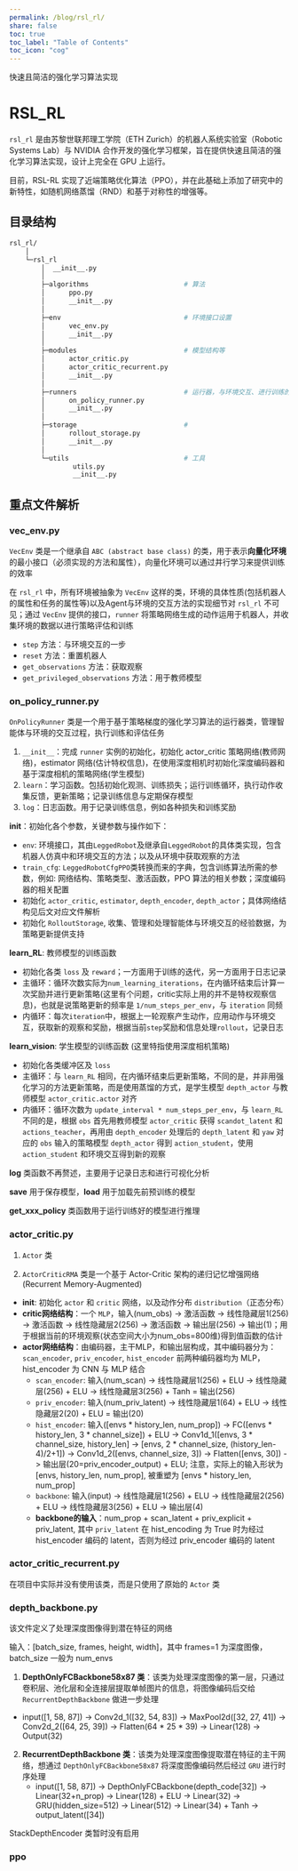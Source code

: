 ```yaml
---
permalink: /blog/rsl_rl/
share: false
toc: true
toc_label: "Table of Contents"
toc_icon: "cog"
---
```


快速且简洁的强化学习算法实现

# RSL_RL

`rsl_rl` 是由苏黎世联邦理工学院（ETH Zurich）的机器人系统实验室（Robotic Systems Lab）与 NVIDIA 合作开发的强化学习框架，旨在提供快速且简洁的强化学习算法实现，设计上完全在 GPU 上运行。

目前，RSL-RL 实现了近端策略优化算法（PPO），并在此基础上添加了研究中的新特性，如随机网络蒸馏（RND）和基于对称性的增强等。

## 目录结构

```bash
rsl_rl/
    │
    └─rsl_rl
        │  __init__.py
        │
        ├─algorithms                        # 算法
        │      ppo.py
        │      __init__.py
        │
        ├─env                               # 环境接口设置
        │      vec_env.py
        │      __init__.py
        │
        ├─modules                           # 模型结构等
        │      actor_critic.py
        │      actor_critic_recurrent.py
        │      __init__.py
        │
        ├─runners                           # 运行器，与环境交互、进行训练的核心
        │      on_policy_runner.py
        │      __init__.py
        │
        ├─storage                           # 
        │      rollout_storage.py
        │      __init__.py
        │
        └─utils                             # 工具
                utils.py
                __init__.py
```

## 重点文件解析

### vec_env.py 

`VecEnv` 类是一个继承自 `ABC (abstract base class)` 的类，用于表示**向量化环境**的最小接口（必须实现的方法和属性），向量化环境可以通过并行学习来提供训练的效率

在 `rsl_rl` 中，所有环境被抽象为 `VecEnv` 这样的类，环境的具体性质(包括机器人的属性和任务的属性等)以及Agent与环境的交互方法的实现细节对 `rsl_rl` 不可见；通过 `VecEnv` 提供的接口，`runner` 将策略网络生成的动作运用于机器人，并收集环境的数据以进行策略评估和训练

- `step` 方法：与环境交互的一步
- `reset` 方法：重置机器人
- `get_observations` 方法：获取观察
- `get_privileged_observations` 方法：用于教师模型

### on_policy_runner.py

`OnPolicyRunner` 类是一个用于基于策略梯度的强化学习算法的运行器类，管理智能体与环境的交互过程，执行训练和评估任务

1. `__init__`：完成 `runner` 实例的初始化，初始化 actor_critic 策略网络(教师网络)，estimator 网络(估计特权信息)，在使用深度相机时初始化深度编码器和基于深度相机的策略网络(学生模型)
2. `learn`：学习函数。包括初始化观测、训练损失；运行训练循环，执行动作收集反馈，更新策略；记录训练信息与定期保存模型
3. `log`：日志函数。用于记录训练信息，例如各种损失和训练奖励

**__init__**：初始化各个参数，关键参数与操作如下：
 - `env`: 环境接口，其由`LeggedRobot`及继承自`LeggedRobot`的具体类实现，包含机器人仿真中和环境交互的方法；以及从环境中获取观察的方法
 - `train_cfg`: `LeggedRobotCfgPPO`类转换而来的字典，包含训练算法所需的参数，例如: 网络结构、策略类型、激活函数，PPO 算法的相关参数；深度编码器的相关配置
 - 初始化 `actor_critic`, `estimator`, `depth_encoder`, `depth_actor`；具体网络结构见后文对应文件解析
 - 初始化 `RolloutStorage`, 收集、管理和处理智能体与环境交互的经验数据，为策略更新提供支持

**learn_RL**: 教师模型的训练函数
 - 初始化各类 `loss` 及 `reward`；一方面用于训练的迭代，另一方面用于日志记录
 - 主循环：循环次数实际为`num_learning_iterations`，在内循环结束后计算一次奖励并进行更新策略(这里有个问题，critic实际上用的并不是特权观察信息)，也就是说策略更新的频率是 `1/num_steps_per_env`，与 `iteration` 同频
 - 内循环：每次`iteration`中，根据上一轮观察产生动作，应用动作与环境交互，获取新的观察和奖励，根据当前`step`奖励和信息处理`rollout`，记录日志

**learn_vision**: 学生模型的训练函数 (这里特指使用深度相机策略)
 - 初始化各类缓冲区及 `loss`
 - 主循环：与 `learn_RL` 相同，在内循环结束后更新策略，不同的是，并非用强化学习的方法更新策略，而是使用蒸馏的方式，是学生模型 `depth_actor` 与教师模型 `actor_critic.actor` 对齐
 - 内循环：循环次数为 `update_interval * num_steps_per_env`，与 `learn_RL` 不同的是，根据 `obs` 首先用教师模型 `actor_critic` 获得 `scandot_latent` 和 `actions_teacher`，再用由 `depth_encoder` 处理后的 `depth_latent` 和 `yaw` 对应的 `obs` 输入的策略模型 `depth_actor` 得到 `action_student`，使用 `action_student` 和环境交互得到新的观察

**log** 类函数不再赘述，主要用于记录日志和进行可视化分析

**save** 用于保存模型，**load** 用于加载先前预训练的模型

**get_xxx_policy** 类函数用于运行训练好的模型进行推理

### actor_critic.py

1. `Actor` 类

2. `ActorCriticRMA` 类是一个基于 Actor-Critic 架构的递归记忆增强网络(Recurrent Memory-Augmented)
 - **__init__**: 初始化 `actor` 和 `critic` 网络，以及动作分布 `distribution`（正态分布）
 - **critic网络结构**：一个 `MLP`，输入(num_obs) -> 激活函数 -> 线性隐藏层1(256) -> 激活函数 -> 线性隐藏层2(256) -> 激活函数 -> 输出层(256) -> 输出(1)；用于根据当前的环境观察(状态空间大小为num_obs=800维)得到值函数的估计
 - **actor网络结构**：由编码器，主干MLP，和输出层构成，其中编码器分为：`scan_encoder`, `priv_encoder`, `hist_encoder` 前两种编码器均为 MLP，hist_encoder 为 CNN 与 MLP 结合
   - `scan_encoder`: 输入(num_scan) -> 线性隐藏层1(256) + ELU -> 线性隐藏层(256) + ELU -> 线性隐藏层3(256) + Tanh = 输出(256)
   - `priv_encoder`: 输入(num_priv_latent) -> 线性隐藏层1(64) + ELU -> 线性隐藏层2(20) + ELU = 输出(20)
   - `hist_encoder`: 输入([envs * history_len, num_prop]) -> FC([envs * history_len, 3 * channel_size]) + ELU -> Conv1d_1([envs, 3 * channel_size, history_len] -> [envs, 2 * channel_size, (history_len-4)/2+1]) -> Conv1d_2([envs, channel_size, 3]) -> Flatten([envs, 30]) -> 输出层(20=priv_encoder_output) + ELU; 注意，实际上的输入形状为 [envs, history_len, num_prop], 被重塑为 [envs * history_len, num_prop]
   - `backbone`: 输入(input) -> 线性隐藏层1(256) + ELU -> 线性隐藏层2(256) + ELU -> 线性隐藏层3(256) + ELU -> 输出层(4)
   - **backbone的输入**：num_prop + scan_latent + priv_explicit + priv_latent, 其中 `priv_latent` 在 hist_encoding 为 True 时为经过 hist_encoder 编码的 latent，否则为经过 priv_encoder 编码的 latent


### actor_critic_recurrent.py

在项目中实际并没有使用该类，而是只使用了原始的 `Actor` 类

### depth_backbone.py

该文件定义了处理深度图像得到潜在特征的网络

输入：[batch_size, frames, height, width]，其中 frames=1 为深度图像，batch_size 一般为 num_envs

1. **DepthOnlyFCBackbone58x87 类**：该类为处理深度图像的第一层，只通过卷积层、池化层和全连接层提取单帧图片的信息，将图像编码后交给 `RecurrentDepthBackbone` 做进一步处理
  - input([1, 58, 87]) -> Conv2d_1([32, 54, 83]) -> MaxPool2d([32, 27, 41]) -> Conv2d_2([64, 25, 39]) -> Flatten(64 * 25 * 39) -> Linear(128) -> Output(32)


2. **RecurrentDepthBackbone 类**：该类为处理深度图像提取潜在特征的主干网络，想通过 `DepthOnlyFCBackbone58x87` 将深度图像编码然后经过 `GRU` 进行时序处理
   - input([1, 58, 87]) -> DepthOnlyFCBackbone(depth_code[32]) -> Linear(32+n_prop) -> Linear(128) + ELU -> Linear(32) -> GRU(hidden_size=512) -> Linear(512) -> Linear(34) + Tanh -> output_latent([34])

StackDepthEncoder 类暂时没有启用

### ppo